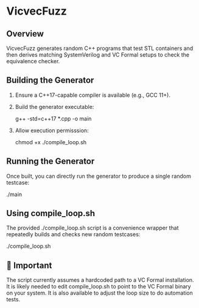 # VicvecFuzz

## Overview
VicvecFuzz generates random C++ programs that test STL containers and then derives matching SystemVerilog and VC Formal setups to check the equivalence checker.

## Building the Generator
1. Ensure a C++17-capable compiler is available (e.g., GCC 11+).
2. Build the generator executable:

   g++ -std=c++17 *.cpp -o main
4. Allow execution permisssion:

   chmod +x ./compile_loop.sh

## Running the Generator
Once built, you can directly run the generator to produce a single random testcase:

   ./main

## Using compile_loop.sh
The provided ./compile_loop.sh script is a convenience wrapper that repeatedly builds and checks new random testcases:

   ./compile_loop.sh
   
## 🚨 Important
The script currently assumes a hardcoded path to a VC Formal installation. It is likely needed to edit compile_loop.sh to point to the VC Formal binary on your system. It is also available to adjust the loop size to do automation tests.
